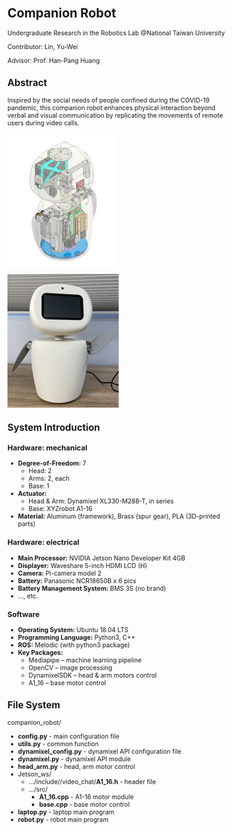# Companion Robot

Undergraduate Research in the Robotics Lab @National Taiwan University

Contributor: Lin, Yu-Wei

Advisor: Prof. Han-Pang Huang

## Abstract

Inspired by the social needs of people confined during the COVID-19 pandemic, this companion robot enhances physical interaction beyond verbal and visual communication by replicating the movements of remote users during video calls.

![robot_transparent.png](Picture/robot_transparent.png)

![robot.jpg](Picture/robot.jpg)

## System Introduction

### Hardware: mechanical

- **Degree-of-Freedom:** 7
    - Head: 2
    - Arms: 2, each
    - Base: 1
- **Actuator:**
    - Head & Arm: Dynamixel XL330-M288-T, in series
    - Base: XYZrobot A1-16
- **Material:** Aluminum (framework), Brass (spur gear), PLA (3D-printed parts)

### Hardware: electrical

- **Main Processor:** NVIDIA Jetson Nano Developer Kit 4GB
- **Displayer:** Waveshare 5-inch HDMI LCD (H)
- **Camera:** Pi-camera model 2
- **Battery:** Panasonic NCR18650B x 6 pics
- **Battery Management System:** BMS 3S (no brand)
- …, etc.

### Software

- **Operating System:** Ubuntu 18.04 LTS
- **Programming Language:** Python3, C++
- **ROS:** Melodic (with python3 package)
- **Key Packages:**
    - Mediapipe – machine learning pipeline
    - OpenCV – image processing
    - DynamixelSDK – head & arm motors control
    - A1_16 – base motor control

## File System

companion_robot/

- **config.py** - main configuration file
- **utils.py** - common function
- **dynamixel_config.py** - dynamixel API configuration file
- **dynamixel.py** - dynamixel API module
- **head_arm.py** - head, arm motor control
- Jetson_ws/
    - .../include//video_chat/**A1_16.h** - header file
    - …/src/
        - **A1_16.cpp** - A1-16 motor module
        - **base.cpp** - base motor control
- **laptop.py** - laptop main program
- **robot.py** - robot main program
